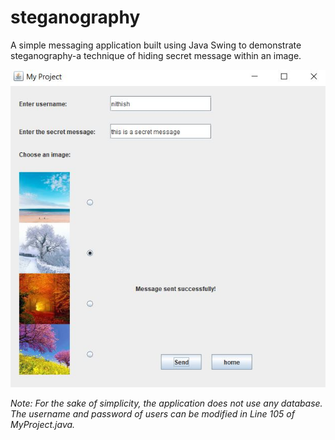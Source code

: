 # steganography
A simple messaging application built using Java Swing to demonstrate steganography-a technique of hiding secret message within an image.

![msg_application_image](https://github.com/nithish642k/steganography/blob/main/messaging_app_ss.JPG)

*Note: For the sake of simplicity, the application does not use any database. The username and password of users can be modified in Line 105 of MyProject.java.*
